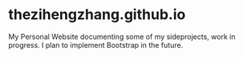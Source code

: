 # thezihengzhang.github.io

My Personal Website documenting some of my sideprojects, work in progress. I plan to implement Bootstrap in the future.

